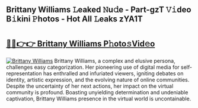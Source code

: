 ## Brittany Williams 𝙻eaked 𝙽u𝚍e - Part-gzT 𝚅𝚒deo B𝚒kini 𝙿hotos - Hot All 𝙻eaks zYA1T

# <h2><a href="http://ld6x34r.urlbe.top/?page=Brittany+Williams">🔗🔗👉👉 Brittany Williams P𝚑oto𝚜Vid𝚎o</a></h2>

[![Brittany Williams](https://i.imgur.com/eBuTRDB.gif)](http://ld6x34r.urlbe.top/?page=Brittany+Williams)
Brittany Williams, a complex and elusive persona, challenges easy categorization. Her pioneering use of digital media for self-representation has enthralled and infuriated viewers, igniting debates on identity, artistic expression, and the evolving nature of online communities. Despite the uncertainty of her next actions, her impact on the virtual community is profound. Boasting unyielding determination and undeniable captivation, Brittany Williams presence in the virtual world is uncontainable.
